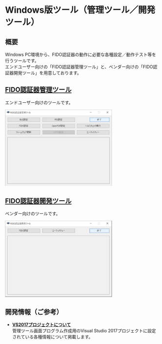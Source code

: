 # Windows版ツール（管理ツール／開発ツール）

## 概要
Windows PC環境から、FIDO認証器の動作に必要な各種設定／動作テスト等を行うツールです。<br>
エンドユーザー向けの「FIDO認証器管理ツール」と、ベンダー向けの「FIDO認証器開発ツール」を用意しております。

## [FIDO認証器管理ツール](../../MaintenanceTool/WindowsExe/MNTTOOL.md)

エンドユーザー向けのツールです。

<img src="../../MaintenanceTool/assets/0002.jpg" width="350">

## [FIDO認証器開発ツール](../../MaintenanceTool/WindowsExe/DEVTOOL.md)

ベンダー向けのツールです。

<img src="../../MaintenanceTool/WindowsExe/assets08/0001.jpg" width="350">

## 開発情報（ご参考）

- <b>[VS2017プロジェクトについて](VS2017PROJ.md)</b><br>
管理ツール画面プログラム作成用のVisual Studio 2017プロジェクトに設定されている各種情報について掲載します。
